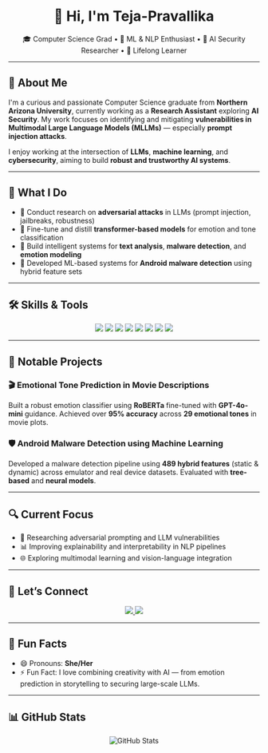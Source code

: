 <h1 align="center">👋 Hi, I'm Teja-Pravallika</h1>

<p align="center">
  🎓 Computer Science Grad • 🤖 ML & NLP Enthusiast • 🔐 AI Security Researcher • 🌱 Lifelong Learner  
</p>

---

## 🌟 About Me

I'm a curious and passionate Computer Science graduate from **Northern Arizona University**, currently working as a **Research Assistant** exploring **AI Security**. My work focuses on identifying and mitigating **vulnerabilities in Multimodal Large Language Models (MLLMs)** — especially **prompt injection attacks**.  

I enjoy working at the intersection of **LLMs**, **machine learning**, and **cybersecurity**, aiming to build **robust and trustworthy AI systems**.

---

## 🚀 What I Do

- 🔬 Conduct research on **adversarial attacks** in LLMs (prompt injection, jailbreaks, robustness)
- 🧠 Fine-tune and distill **transformer-based models** for emotion and tone classification
- 🤖 Build intelligent systems for **text analysis**, **malware detection**, and **emotion modeling**
- 📱 Developed ML-based systems for **Android malware detection** using hybrid feature sets

---

## 🛠️ Skills & Tools

<p align="center">
  <img src="https://img.shields.io/badge/Python-3776AB?style=for-the-badge&logo=python&logoColor=white"/>
  <img src="https://img.shields.io/badge/PyTorch-EE4C2C?style=for-the-badge&logo=pytorch&logoColor=white"/>
  <img src="https://img.shields.io/badge/TensorFlow-FF6F00?style=for-the-badge&logo=tensorflow&logoColor=white"/>
  <img src="https://img.shields.io/badge/LLM%20Fine--Tuning-orange?style=for-the-badge"/>
  <img src="https://img.shields.io/badge/Prompt%20Engineering-lightblue?style=for-the-badge"/>
  <img src="https://img.shields.io/badge/NLP-4B8BBE?style=for-the-badge"/>
  <img src="https://img.shields.io/badge/SQL-4479A1?style=for-the-badge&logo=postgresql&logoColor=white"/>
  <img src="https://img.shields.io/badge/GitHub-181717?style=for-the-badge&logo=github&logoColor=white"/>
</p>

---

## 💼 Notable Projects

### 🎬 Emotional Tone Prediction in Movie Descriptions  
Built a robust emotion classifier using **RoBERTa** fine-tuned with **GPT-4o-mini** guidance. Achieved over **95% accuracy** across **29 emotional tones** in movie plots.

### 🛡️ Android Malware Detection using Machine Learning  
Developed a malware detection pipeline using **489 hybrid features** (static & dynamic) across emulator and real device datasets. Evaluated with **tree-based** and **neural models**.

---

## 🔍 Current Focus

- 🧪 Researching adversarial prompting and LLM vulnerabilities
- 📊 Improving explainability and interpretability in NLP pipelines
- 🌐 Exploring multimodal learning and vision-language integration

---

## 🤝 Let’s Connect

<p align="center">
  <a href="https://www.linkedin.com/in/teja-pravallika-nandamuri-81b600262/">
    <img src="https://img.shields.io/badge/LinkedIn-blue?style=for-the-badge&logo=linkedin&logoColor=white" />
  </a>
  <a href="mailto:teja.nandamuri@gmail.com">
    <img src="https://img.shields.io/badge/Email-D14836?style=for-the-badge&logo=gmail&logoColor=white" />
  </a>
</p>

---

## 🌈 Fun Facts

- 😄 Pronouns: **She/Her**  
- ⚡ Fun Fact: I love combining creativity with AI — from emotion prediction in storytelling to securing large-scale LLMs.

---

## 📊 GitHub Stats

<p align="center">
  <img src="https://github-readme-stats.vercel.app/api?username=Teja-Pravallika&show_icons=true&theme=tokyonight" alt="GitHub Stats" />
</p>
